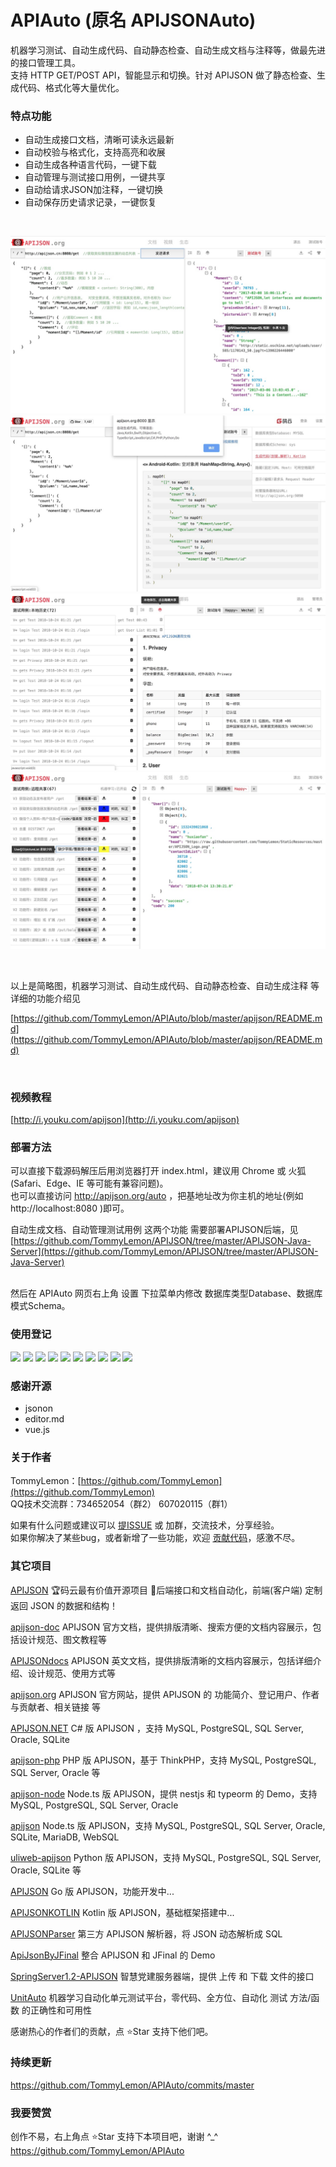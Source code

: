 # APIAuto (原名 APIJSONAuto)
机器学习测试、自动生成代码、自动静态检查、自动生成文档与注释等，做最先进的接口管理工具。<br />
支持 HTTP GET/POST API，智能显示和切换。针对 APIJSON 做了静态检查、生成代码、格式化等大量优化。

### 特点功能

* 自动生成接口文档，清晰可读永远最新
* 自动校验与格式化，支持高亮和收展
* 自动生成各种语言代码，一键下载
* 自动管理与测试接口用例，一键共享
* 自动给请求JSON加注释，一键切换
* 自动保存历史请求记录，一键恢复

<br />

![](https://raw.githubusercontent.com/TommyLemon/StaticResources/master/APIAuto/APIAuto_generate_comment_4_request_and_response.jpg) 
![](https://raw.githubusercontent.com/TommyLemon/StaticResources/master/APIAuto/APIAuto_generate_code_4_request_json.jpg) 
![](https://raw.githubusercontent.com/TommyLemon/StaticResources/master/APIJSON_Auto_doc.jpg) 
![](https://raw.githubusercontent.com/TommyLemon/StaticResources/master/APIAuto/APIAuto_test_machine_learning.jpg) 

<br />

以上是简略图，机器学习测试、自动生成代码、自动静态检查、自动生成注释 等详细的功能介绍见 <br />

[https://github.com/TommyLemon/APIAuto/blob/master/apijson/README.md](https://github.com/TommyLemon/APIAuto/blob/master/apijson/README.md)

<br />

### 视频教程

[http://i.youku.com/apijson](http://i.youku.com/apijson)


### 部署方法

可以直接下载源码解压后用浏览器打开 index.html，建议用 Chrome 或 火狐 (Safari、Edge、IE 等可能有兼容问题)。<br />
也可以直接访问 http://apijson.org/auto ，把基地址改为你主机的地址(例如 http://localhost:8080 )即可。

自动生成文档、自动管理测试用例 这两个功能 需要部署APIJSON后端，见 <br /> 
[https://github.com/TommyLemon/APIJSON/tree/master/APIJSON-Java-Server](https://github.com/TommyLemon/APIJSON/tree/master/APIJSON-Java-Server) 

<br />
然后在 APIAuto 网页右上角 设置 下拉菜单内修改 数据库类型Database、数据库模式Schema。

### 使用登记
<div style="float:left">
  <a href="http://www.transsion.com"><img src="http://www.transsion.com/static/images/logo.jpg" height="90"></a>
  <a href="http://shebaochina.com"><img src="http://shebaochina.com/static/cn/img/index/logo.png" height="90"></a>
  <a href="http://www.xmfish.com"><img src="http://www.xmfish.com/images/chanel/www/f_logo.gif" height="90"></a>
  <a href="http://www.xxwolo.com"><img src="http://img.qichacha.com/Product/a917fcca-fbb1-44a2-a079-56985ebf8f9c.jpg" height="90"></a>
  <a href="http://t-think.com"><img src="http://t-think.com/img/logo-1.png" height="90"></a>
  <a href="http://www.8soo.com"><img src="http://ww1.sinaimg.cn/large/756dd729gw1f9n5ckuq6vj208902it8v.jpg" height="90"></a>
  <a href="http://hh.com"><img src="https://www.9800.com/img/logo.png?v=19032201" height="90"></a>
  <a href="http://www.aipaipai-inc.com"><img src="http://www.aipaipai-inc.com/uploadfile/upload/2019042913403029.png" height="90"></a>
  <a href="https://www.shulian8.com"><img src="https://bookstore-prod.oss-cn-hangzhou.aliyuncs.com/%E5%90%8E%E5%8F%B0%E9%A1%B5%E9%9D%A2_03.png" height="90"></a>
  <a href="http://www.hec-bang.com"><img src="http://www.hec-bang.com/assets/images/logo-200x50.png" height="90"></a>
<br />

### 感谢开源
* jsonon
* editor.md
* vue.js


### 关于作者
TommyLemon：[https://github.com/TommyLemon](https://github.com/TommyLemon)<br />
QQ技术交流群：734652054（群2） 607020115（群1） 

如果有什么问题或建议可以 [提ISSUE](https://github.com/TommyLemon/APIAuto/issues) 或 加群，交流技术，分享经验。<br >
如果你解决了某些bug，或者新增了一些功能，欢迎 [贡献代码](https://github.com/TommyLemon/APIAuto/pulls)，感激不尽。



### 其它项目
[APIJSON](https://github.com/APIJSON/APIJSON) 🏆码云最有价值开源项目 🚀后端接口和文档自动化，前端(客户端) 定制返回 JSON 的数据和结构！

[apijson-doc](https://github.com/vincentCheng/apijson-doc) APIJSON 官方文档，提供排版清晰、搜索方便的文档内容展示，包括设计规范、图文教程等

[APIJSONdocs](https://github.com/ruoranw/APIJSONdocs) APIJSON 英文文档，提供排版清晰的文档内容展示，包括详细介绍、设计规范、使用方式等

[apijson.org](https://github.com/APIJSON/apijson.org) APIJSON 官方网站，提供 APIJSON 的 功能简介、登记用户、作者与贡献者、相关链接 等

[APIJSON.NET](https://github.com/liaozb/APIJSON.NET) C# 版 APIJSON ，支持 MySQL, PostgreSQL, SQL Server, Oracle, SQLite

[apijson-php](https://github.com/qq547057827/apijson-php) PHP 版 APIJSON，基于 ThinkPHP，支持 MySQL, PostgreSQL, SQL Server, Oracle 等

[apijson-node](https://github.com/kevinaskin/apijson-node) Node.ts 版 APIJSON，提供 nestjs 和 typeorm 的 Demo，支持 MySQL, PostgreSQL, SQL Server, Oracle

[apijson](https://github.com/TEsTsLA/apijson) Node.ts 版 APIJSON，支持 MySQL, PostgreSQL, SQL Server, Oracle, SQLite, MariaDB, WebSQL

[uliweb-apijson](https://github.com/zhangchunlin/uliweb-apijson) Python 版 APIJSON，支持 MySQL, PostgreSQL, SQL Server, Oracle, SQLite 等

[APIJSON](https://github.com/crazytaxi824/APIJSON) Go 版 APIJSON，功能开发中...

[APIJSONKOTLIN](https://github.com/luckyxiaomo/APIJSONKOTLIN) Kotlin 版 APIJSON，基础框架搭建中...

[APIJSONParser](https://github.com/Zerounary/APIJSONParser) 第三方 APIJSON 解析器，将 JSON 动态解析成 SQL

[ApiJsonByJFinal](https://gitee.com/zhiyuexin/ApiJsonByJFinal) 整合 APIJSON 和 JFinal 的 Demo

[SpringServer1.2-APIJSON](https://github.com/Airforce-1/SpringServer1.2-APIJSON) 智慧党建服务器端，提供 上传 和 下载 文件的接口

[UnitAuto](https://github.com/TommyLemon/UnitAuto) 机器学习自动化单元测试平台，零代码、全方位、自动化 测试 方法/函数 的正确性和可用性

感谢热心的作者们的贡献，点 ⭐Star 支持下他们吧。

### 持续更新
https://github.com/TommyLemon/APIAuto/commits/master

### 我要赞赏
创作不易，右上角点 ⭐Star 支持下本项目吧，谢谢 ^_^ <br />
https://github.com/TommyLemon/APIAuto
